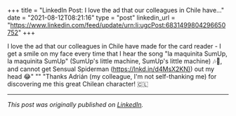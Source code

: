 +++
title = "LinkedIn Post: I love the ad that our colleagues in Chile have..."
date = "2021-08-12T08:21:16"
type = "post"
linkedin_url = "https://www.linkedin.com/feed/update/urn:li:ugcPost:6831499804296650752"
+++

I love the ad that our colleagues in Chile have made for the card reader - I get a smile on my face every time that I hear the song "la maquinita SumUp, la maquinita SumUp" (SumUp's little machine, SumUp's little machine) 🎶🎵, and cannot get Sensual Spiderman ([https://lnkd.in/d4MsX2KN)](https://lnkd.in/d4MsX2KN)) out my head 😂"
""
"Thanks Adrián (my colleague, I'm not self-thanking me) for discovering me this great Chilean character! 🇨🇱

---

*This post was originally published on [LinkedIn](https://www.linkedin.com/in/adrianmoreno/recent-activity/all/).*